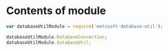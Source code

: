 # Contents of module
```javascript
var databaseUtilModule = require('metisoft-database-util');

databaseUtilModule.DatabaseConnection;
databaseUtilModule.databaseUtil;
```